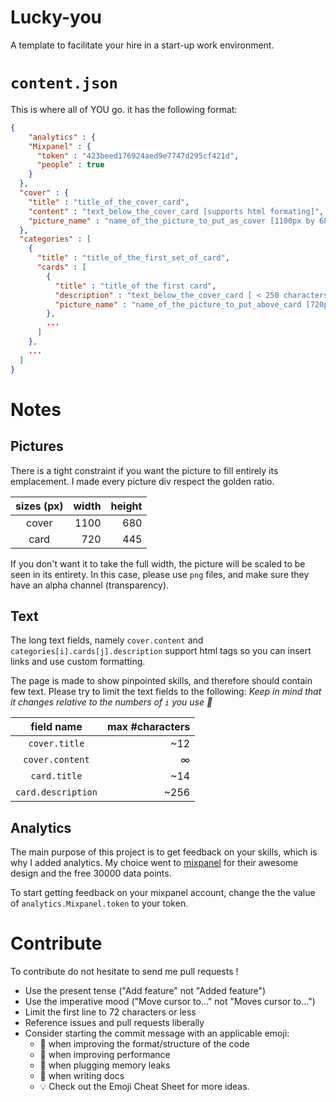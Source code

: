 Lucky-you
=======

A template to facilitate your hire in a start-up work environment.


# `content.json`

This is where all of YOU go. it has the following format:

```json
{
    "analytics" : {
    "Mixpanel" : {
      "token" : "423beed176924aed9e7747d295cf421d",
      "people" : true
    }
  },
  "cover" : {
    "title" : "title_of_the_cover_card",
    "content" : "text_below_the_cover_card [supports html formating]",
    "picture_name" : "name_of_the_picture_to_put_as_cover [1100px by 680px]"
  },
  "categories" : [
    {
      "title" : "title_of_the_first_set_of_card", 
      "cards" : [
        {
          "title" : "title_of the first card",
          "description" : "text_below_the_cover_card [ < 250 characters]",
          "picture_name" : "name_of_the_picture_to_put_above_card [720px by 445px]"
        },
        ...
      ]
    },
    ...
  ]
}
```


# Notes


## Pictures

There is a tight constraint if you want the picture to fill entirely its emplacement.
I made every picture div respect the golden ratio.

| sizes (px) | width | height |
|:----------:|------:|-------:|
|    cover   | 1100  |  680   |
|    card    |  720  |  445   |


If you don't want it to take the full width, the picture will be scaled to be seen in its entirety.
In this case, please use `png` files, and make sure they have an alpha channel (transparency).


## Text

The long text fields, namely `cover.content` and `categories[i].cards[j].description`
support html tags so you can insert links and use custom formatting.

The page is made to show pinpointed skills, and therefore should contain few text.
Please try to limit the text fields to the following:
*Keep in mind that it changes relative to the numbers of `i` you use :clap:*

|     field name     | max #characters |
|:------------------:|----------------:|
|    `cover.title`   |            ~12  |
|   `cover.content`  |              ∞  |
|     `card.title`   |            ~14  |
| `card.description` |           ~256  |


## Analytics

The main purpose of this project is to get feedback on your skills,
which is why I added analytics. My choice went to [mixpanel](https://mixpanel.com)
for their awesome design and the free 30000 data points.

To start getting feedback on your mixpanel account, change the the value of
`analytics.Mixpanel.token` to your token.


# Contribute

To contribute do not hesitate to send me pull requests !

* Use the present tense ("Add feature" not "Added feature")
* Use the imperative mood ("Move cursor to..." not "Moves cursor to...")
* Limit the first line to 72 characters or less
* Reference issues and pull requests liberally
* Consider starting the commit message with an applicable emoji:
	* :lipstick: when improving the format/structure of the code
	* :racehorse: when improving performance
	* :non-potable_water: when plugging memory leaks
	* :memo: when writing docs
	* :bulb: Check out the Emoji Cheat Sheet for more ideas.




